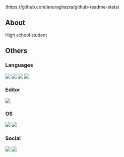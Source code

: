 <link herf="https://github-readme-stats.vercel.app/api/top-langs/?username=kouki331-pro">(https://github.com/anuraghazra/github-readme-stats)


## About
<p>High school student</p>

## Others
### Languages
<p>
  <img src="https://img.shields.io/badge/-HTML5-black.svg?logo=html5&style=popout">
  <img src="https://img.shields.io/badge/-CSS3-1572B6.svg?logo=css3&style=popout">
  <img src="https://img.shields.io/badge/-JavaScript-black.svg?logo=javascript&style=popout">
  <img src="https://img.shields.io/badge/-Python-FFFF00.svg?logo=python&style=popout">
</p>

### Editor
<img src="https://img.shields.io/badge/-Visual%20Studio%20Code-007ACC.svg?logo=visual-studio-code&style=popout">

### OS
<p>
  <img src="https://img.shields.io/badge/-Windows-0078D4.svg?logo=windows&style=popout">
  <img src="https://img.shields.io/badge/-IOS-000000.svg?logo=apple&style=popout">
</p>

### Social
<p>
<a herf="https://twitter.com/kouki_0699"><img src="https://img.shields.io/badge/-Twitter-fff.svg?logo=twitter&style=popout"></a>
<a herf="https://discord.com/782212889854345216"><img src="https://img.shields.io/badge/-Discord-white.svg?logo=discord&style=popout"></a>
</p>

